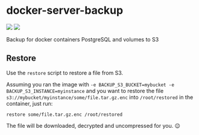 # docker-server-backup

[![](https://images.microbadger.com/badges/image/tecnativa/server-backup.svg)](https://microbadger.com/images/tecnativa/server-backup "Get your own image badge on microbadger.com") [![](https://images.microbadger.com/badges/version/tecnativa/server-backup.svg)](https://microbadger.com/images/tecnativa/server-backup "Get your own version badge on microbadger.com")

Backup for docker containers PostgreSQL and volumes to S3

## Restore

Use the `restore` script to restore a file from S3.

Assuming  you ran the image with `-e BACKUP_S3_BUCKET=mybucket -e
BACKUP_S3_INSTANCE=myinstance` and you want to restore the file
`s3://mybucket/myinstance/some/file.tar.gz.enc` into `/root/restored` in the
container, just run:

    restore some/file.tar.gz.enc /root/restored

The file will be downloaded, decrypted and uncompressed for you. :wink:

